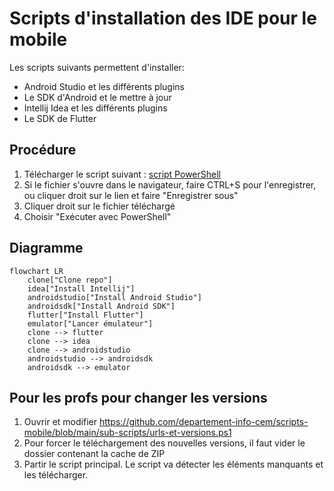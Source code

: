 # Scripts d'installation des IDE pour le mobile

Les scripts suivants permettent d'installer:
- Android Studio et les différents plugins
- Le SDK d'Android et le mettre à jour
- Intellij Idea et les différents plugins
- Le SDK de Flutter

## Procédure

1. Télécharger le script suivant : [script PowerShell](https://raw.githubusercontent.com/departement-info-cem/scripts-mobile/main/installation-mobile.ps1 "download")
2. Si le fichier s'ouvre dans le navigateur, faire CTRL+S pour l'enregistrer, ou cliquer droit sur le lien et faire "Enregistrer sous"
3. Cliquer droit sur le fichier téléchargé
4. Choisir "Exécuter avec PowerShell"

## Diagramme
```mermaid
flowchart LR
    clone["Clone repo"]
    idea["Install Intellij"]
    androidstudio["Install Android Studio"]
    androidsdk["Install Android SDK"]
    flutter["Install Flutter"]
    emulator["Lancer émulateur"]
    clone --> flutter
    clone --> idea
    clone --> androidstudio
    androidstudio --> androidsdk
    androidsdk --> emulator
```

## Pour les profs pour changer les versions
1. Ouvrir et modifier https://github.com/departement-info-cem/scripts-mobile/blob/main/sub-scripts/urls-et-versions.ps1
2. Pour forcer le téléchargement des nouvelles versions, il faut vider le dossier contenant la cache de ZIP
3. Partir le script principal. Le script va détecter les éléments manquants et les télécharger.
